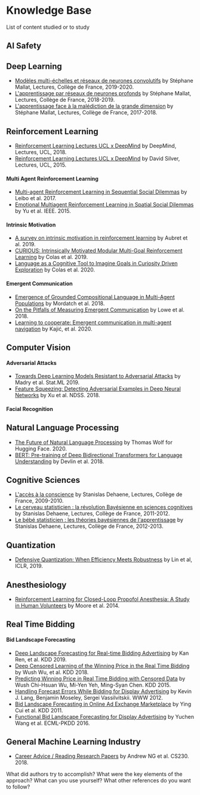 # Knowledge Base
List of content studied or to study

## AI Safety


## Deep Learning
* [Modèles multi-échelles et réseaux de neurones convolutifs](https://www.college-de-france.fr/site/stephane-mallat/course-2019-2020.htm) by Stéphane Mallat, Lectures, Collège de France, 2019-2020.
* [L'apprentissage par réseaux de neurones profonds](https://www.college-de-france.fr/site/stephane-mallat/course-2018-2019.htm) by Stéphane Mallat, Lectures, Collège de France, 2018-2019.
* [L'apprentissage face à la malédiction de la grande dimension](https://www.college-de-france.fr/site/stephane-mallat/course-2017-2018.htm) by Stéphane Mallat, Lectures, Collège de France, 2017-2018.

## Reinforcement Learning
* [Reinforcement Learning Lectures UCL x DeepMind](https://www.youtube.com/watch?v=ISk80iLhdfU&list=PLqYmG7hTraZBKeNJ-JE_eyJHZ7XgBoAyb) by DeepMind, Lectures, UCL, 2018.
* [Reinforcement Learning Lectures UCL x DeepMind](https://www.youtube.com/watch?v=2pWv7GOvuf0&t=1s) by David Silver, Lectures, UCL, 2015.

#### Multi Agent Reinforcement Learning
* [Multi-agent Reinforcement Learning in Sequential Social Dilemmas](https://arxiv.org/abs/1702.03037) by Leibo et al. 2017.
* [Emotional Multiagent Reinforcement Learning in Spatial Social Dilemmas](https://www.researchgate.net/publication/273463080_Emotional_Multiagent_Reinforcement_Learning_in_Spatial_Social_Dilemmas) by Yu et al. IEEE. 2015.

#### Intrinsic Motivation
* [A survey on intrinsic motivation in reinforcement learning](https://arxiv.org/abs/1908.06976) by Aubret et al. 2019.
* [CURIOUS: Intrinsically Motivated Modular Multi-Goal Reinforcement Learning](https://arxiv.org/pdf/1706.06083.pdf) by Colas et al. 2019.
* [Language as a Cognitive Tool to Imagine Goals in Curiosity Driven Exploration](https://arxiv.org/pdf/2002.09253.pdf) by Colas et al. 2020.

#### Emergent Communication
* [Emergence of Grounded Compositional Language in Multi-Agent Populations](https://arxiv.org/abs/1703.04908) by Mordatch et al. 2018.
* [On the Pitfalls of Measuring Emergent Communication](https://arxiv.org/abs/1903.05168) by Lowe et al. 2018.
* [Learning to cooperate: Emergent communication in multi-agent navigation](https://arxiv.org/abs/2004.01097) by Kajić, et al. 2020.


## Computer Vision
#### Adversarial Attacks
* [Towards Deep Learning Models Resistant to Adversarial Attacks](https://arxiv.org/pdf/1706.06083.pdf) by Madry et al. Stat.ML 2019.
* [Feature Squeezing: Detecting Adversarial Examples in Deep Neural Networks](https://arxiv.org/abs/1704.01155) by Xu et al. NDSS. 2018.

#### Facial Recognition


## Natural Language Processing
* [The Future of Natural Language Processing](https://www.youtube.com/watch?v=G5lmya6eKtc) by Thomas Wolf for Hugging Face. 2020.
* [BERT: Pre-training of Deep Bidirectional Transformers for Language Understanding](https://arxiv.org/abs/1810.04805) by Devlin et al. 2018.


## Cognitive Sciences
* [L'accès à la conscience](https://www.college-de-france.fr/site/stanislas-dehaene/course-2009-2010.htm) by Stanislas Dehaene, Lectures, Collège de France, 2009-2010.
* [Le cerveau statisticien : la révolution Bayésienne en sciences cognitives](https://www.college-de-france.fr/site/stanislas-dehaene/course-2011-2012.htm) by Stanislas Dehaene, Lectures, Collège de France, 2011-2012.
* [Le bébé statisticien : les théories bayésiennes de l'apprentissage](https://www.college-de-france.fr/site/stanislas-dehaene/course-2012-2013.htm) by Stanislas Dehaene, Lectures, Collège de France, 2012-2013.


##  Quantization
* [Defensive Quantization: When Efficiency Meets Robustness](https://openreview.net/pdf?id=ryetZ20ctX) by Lin et al, ICLR, 2019.

## Anesthesiology
* [Reinforcement Learning for Closed-Loop Propofol Anesthesia: A Study in Human Volunteers](http://www.jmlr.org/papers/v15/moore14a.html) by Moore et al. 2014.


## Real Time Bidding
#### Bid Landscape Forecasting
* [Deep Landscape Forecasting for Real-time Bidding Advertising](https://arxiv.org/abs/1905.03028) by Kan Ren, et al. KDD 2019.
* [Deep Censored Learning of the Winning Price in the Real Time Bidding](https://dl.acm.org/citation.cfm?id=3219819.3220066) by Wush Wu, et al. KDD 2018.
* [Predicting Winning Price in Real Time Bidding with Censored Data](http://wnzhang.net/share/rtb-papers/win-price-pred.pdf) by Wush Chi-Hsuan Wu, Mi-Yen Yeh, Ming-Syan Chen. KDD 2015.
* [Handling Forecast Errors While Bidding for Display Advertising](http://wnzhang.net/share/rtb-papers/forecast-err.pdf) by Kevin J. Lang, Benjamin Moseley, Sergei Vassilvitskii. WWW 2012.
* [Bid Landscape Forecasting in Online Ad Exchange Marketplace](http://wnzhang.net/share/rtb-papers/bid-lands.pdf) by Ying Cui et al. KDD 2011.
* [Functional Bid Landscape Forecasting for Display Advertising](http://apex.sjtu.edu.cn/public/files/members/20160929/functional-bid-lands.pdf) by Yuchen Wang et al. ECML-PKDD 2016.

## General Machine Learning Industry
* [Career Advice / Reading Research Papers](https://www.youtube.com/watch?v=733m6qBH-jI) by Andrew NG et al. CS230. 2018.

What did authors try to accomplish?
What were the key elements of the approach?
What can you use yourself?
What other references do you want to follow?
